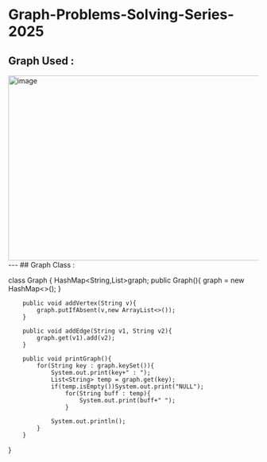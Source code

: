 # Graph-Problems-Solving-Series-2025
## Graph Used : 
<img width="818" height="373" alt="image" src="https://github.com/user-attachments/assets/4bbc7f13-53d0-4b5f-8be3-5185a49a35e5" />
---
## Graph Class :

class Graph {
    HashMap<String,List<String>>graph;
        public Graph(){
            graph = new HashMap<>();
        }
        
        public void addVertex(String v){
            graph.putIfAbsent(v,new ArrayList<>());
        }
        
        public void addEdge(String v1, String v2){
            graph.get(v1).add(v2);
        }
        
        public void printGraph(){
            for(String key : graph.keySet()){
                System.out.print(key+" : ");
                List<String> temp = graph.get(key);
                if(temp.isEmpty())System.out.print("NULL");
                    for(String buff : temp){
                        System.out.print(buff+" ");
                    }
                    
                System.out.println();
            }
        }
}
